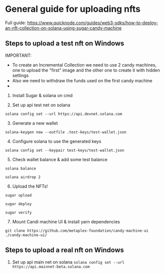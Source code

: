 # General guide for uploading nfts
Full guide: https://www.quicknode.com/guides/web3-sdks/how-to-deploy-an-nft-collection-on-solana-using-sugar-candy-machine
## Steps to upload a test nft on Windows

IMPORTANT: 

* To create an Incremental Collection we need to use 2 candy machines, one to upload the "first" image and the 
other one to create it with hidden settings
* Also we need to withdraw the funds used on the first candy machine
* 

1. Install Sugar & solana on cmd

2. Set up api test net on solana 

``solana config set --url https://api.devnet.solana.com``

3. Generate a new wallet

``solana-keygen new --outfile .test-keys/test-wallet.json``

4. Configure solana to use the generated keys 

``solana config set --keypair test-keys/test-wallet.json``

5. Check wallet balance & add some test balance 

``solana balance``

``solana airdrop 2``

6. Upload the NFTs! 

``sugar upload``

``sugar deploy``

``sugar verify``

7. Mount Candi machine UI & install yarn dependencies

``git clone https://github.com/metaplex-foundation/candy-machine-ui ./candy-machine-ui/``


## Steps to upload a real nft on Windows 

1. Set up api main net on solana
``solana config set --url https://api.mainnet-beta.solana.com``
